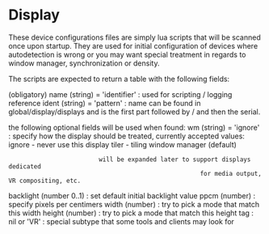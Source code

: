 Display
=======

These device configurations files are simply lua scripts that will be
scanned once upon startup. They are used for initial configuration of
devices where autodetection is wrong or you may want special treatment
in regards to window manager, synchronization or density.

The scripts are expected to return a table with the following fields:

(obligatory)
 name (string) = 'identifier' : used for scripting / logging reference
 ident (string) = 'pattern' : name can be found in global/display/displays and
                              is the first part followed by / and then the
															serial.

the following optional fields will be used when found:
 wm (string) = 'ignore'    : specify how the display should be treated,
                             currently accepted values:
														 ignore - never use this display
														 tiler - tiling window manager (default)

                             will be expanded later to support displays dedicated
														 for media output, VR compositing, etc.

 backlight (number 0..1) : set default initial backlight value
 ppcm (number) : specify pixels per centimers
 width (number) : try to pick a mode that match this width
 height (number) : try to pick a mode that match this height
 tag : nil or 'VR' : special subtype that some tools and clients may look for
